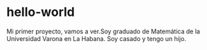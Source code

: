 # hello-world
Mi primer proyecto, vamos a ver.Soy graduado de Matemática de la Universidad Varona en La Habana.
Soy casado y tengo un hijo.
